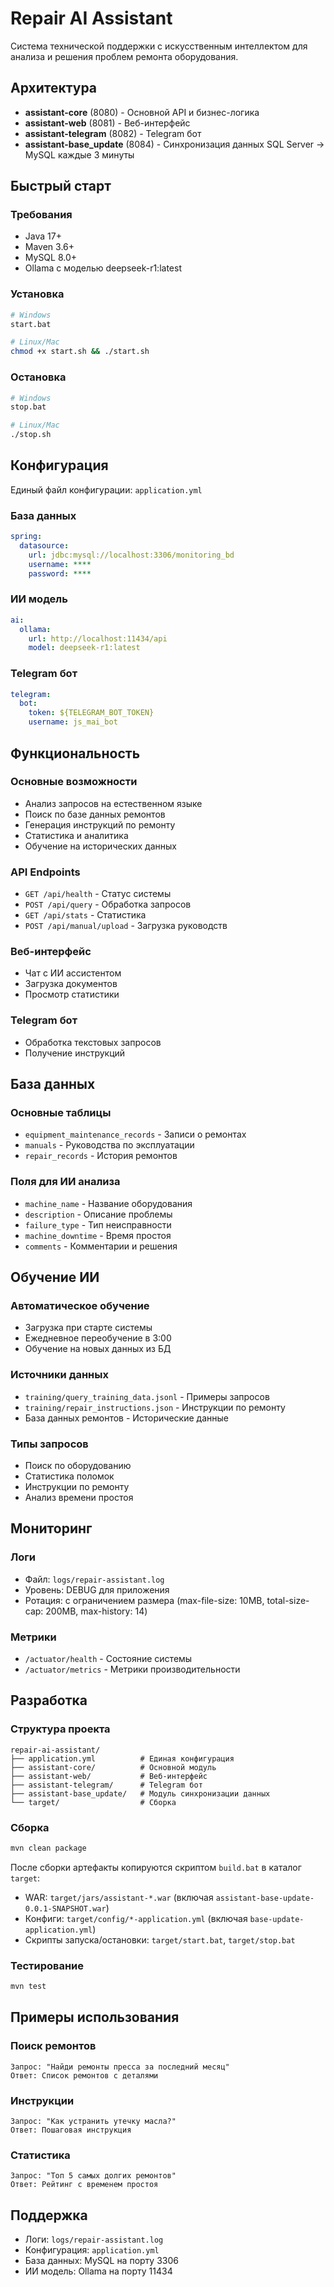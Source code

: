 # Repair AI Assistant

Система технической поддержки с искусственным интеллектом для анализа и решения проблем ремонта оборудования.

## Архитектура

- **assistant-core** (8080) - Основной API и бизнес-логика
- **assistant-web** (8081) - Веб-интерфейс
- **assistant-telegram** (8082) - Telegram бот
- **assistant-base_update** (8084) - Синхронизация данных SQL Server -> MySQL каждые 3 минуты

## Быстрый старт

### Требования
- Java 17+
- Maven 3.6+
- MySQL 8.0+
- Ollama с моделью deepseek-r1:latest

### Установка
```bash
# Windows
start.bat

# Linux/Mac
chmod +x start.sh && ./start.sh
```

### Остановка
```bash
# Windows
stop.bat

# Linux/Mac  
./stop.sh
```

## Конфигурация

Единый файл конфигурации: `application.yml`

### База данных
```yaml
spring:
  datasource:
    url: jdbc:mysql://localhost:3306/monitoring_bd
    username: ****
    password: ****
```

### ИИ модель
```yaml
ai:
  ollama:
    url: http://localhost:11434/api
    model: deepseek-r1:latest
```

### Telegram бот
```yaml
telegram:
  bot:
    token: ${TELEGRAM_BOT_TOKEN}
    username: js_mai_bot
```

## Функциональность

### Основные возможности
- Анализ запросов на естественном языке
- Поиск по базе данных ремонтов
- Генерация инструкций по ремонту
- Статистика и аналитика
- Обучение на исторических данных

### API Endpoints
- `GET /api/health` - Статус системы
- `POST /api/query` - Обработка запросов
- `GET /api/stats` - Статистика
- `POST /api/manual/upload` - Загрузка руководств

### Веб-интерфейс
- Чат с ИИ ассистентом
- Загрузка документов
- Просмотр статистики

### Telegram бот
- Обработка текстовых запросов
- Получение инструкций

## База данных

### Основные таблицы
- `equipment_maintenance_records` - Записи о ремонтах
- `manuals` - Руководства по эксплуатации
- `repair_records` - История ремонтов

### Поля для ИИ анализа
- `machine_name` - Название оборудования
- `description` - Описание проблемы  
- `failure_type` - Тип неисправности
- `machine_downtime` - Время простоя
- `comments` - Комментарии и решения

## Обучение ИИ

### Автоматическое обучение
- Загрузка при старте системы
- Ежедневное переобучение в 3:00
- Обучение на новых данных из БД

### Источники данных
- `training/query_training_data.jsonl` - Примеры запросов
- `training/repair_instructions.json` - Инструкции по ремонту
- База данных ремонтов - Исторические данные

### Типы запросов
- Поиск по оборудованию
- Статистика поломок
- Инструкции по ремонту
- Анализ времени простоя

## Мониторинг

### Логи
- Файл: `logs/repair-assistant.log`
- Уровень: DEBUG для приложения
- Ротация: с ограничением размера (max-file-size: 10MB, total-size-cap: 200MB, max-history: 14)

### Метрики
- `/actuator/health` - Состояние системы
- `/actuator/metrics` - Метрики производительности

## Разработка

### Структура проекта
```
repair-ai-assistant/
├── application.yml          # Единая конфигурация
├── assistant-core/          # Основной модуль
├── assistant-web/           # Веб-интерфейс  
├── assistant-telegram/      # Telegram бот
├── assistant-base_update/   # Модуль синхронизации данных
└── target/                  # Сборка
```

### Сборка
```bash
mvn clean package
```
После сборки артефакты копируются скриптом `build.bat` в каталог `target`:

- WAR: `target/jars/assistant-*.war` (включая `assistant-base-update-0.0.1-SNAPSHOT.war`)
- Конфиги: `target/config/*-application.yml` (включая `base-update-application.yml`)
- Скрипты запуска/остановки: `target/start.bat`, `target/stop.bat`

### Тестирование
```bash
mvn test
```

## Примеры использования

### Поиск ремонтов
```
Запрос: "Найди ремонты пресса за последний месяц"
Ответ: Список ремонтов с деталями
```

### Инструкции
```
Запрос: "Как устранить утечку масла?"
Ответ: Пошаговая инструкция
```

### Статистика
```
Запрос: "Топ 5 самых долгих ремонтов"
Ответ: Рейтинг с временем простоя
```

## Поддержка

- Логи: `logs/repair-assistant.log`
- Конфигурация: `application.yml`
- База данных: MySQL на порту 3306
- ИИ модель: Ollama на порту 11434